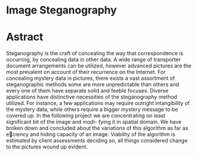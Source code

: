 # Image Steganography

# Astract

Steganography is the craft of concealing the way that correspondence is occurring, by concealing
data in other data. A wide range of transporter document arrangements can be utilized, however
advanced pictures are the most prevalent on account of their recurrence on the Internet. For
concealing mystery data in pictures, there exists a vast assortment of steganographic methods
some are more unpredictable than others and every one of them have separate solid and feeble
focuses. Diverse applications have distinctive necessities of the steganography method utilized.
For instance, a few applications may require outright intangibility of the mystery data, while
others require a bigger mystery message to be covered up.
In the following project we are concentrating on least significant bit of the image and modi-
fying it in spatial domain. We have broken down and concluded about the variations of this
algorithm as far as eciency and hiding capacity of an image. Viability of the algorithm is
estimated by client assessments deciding so, all things considered change to the pictures wound
up evident.
